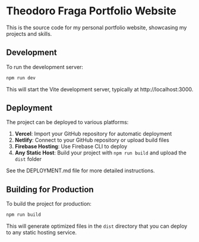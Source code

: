 # Theodoro Fraga Portfolio Website

This is the source code for my personal portfolio website, showcasing my projects and skills.

## Development

To run the development server:

```bash
npm run dev
```

This will start the Vite development server, typically at http://localhost:3000.

## Deployment

The project can be deployed to various platforms:

1. **Vercel**: Import your GitHub repository for automatic deployment
2. **Netlify**: Connect to your GitHub repository or upload build files
3. **Firebase Hosting**: Use Firebase CLI to deploy
4. **Any Static Host**: Build your project with `npm run build` and upload the `dist` folder

See the DEPLOYMENT.md file for more detailed instructions.

## Building for Production

To build the project for production:

```bash
npm run build
```

This will generate optimized files in the `dist` directory that you can deploy to any static hosting service.
